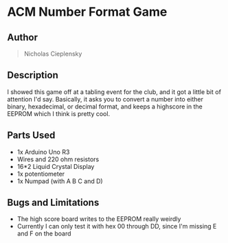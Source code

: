 # ACM Number Format Game

## Author
> Nicholas Cieplensky

## Description 
I showed this game off at a tabling event for the club, and it got a little bit of attention I'd say. Basically, it asks you to convert a number into either binary, hexadecimal, or decimal format, and keeps a highscore in the EEPROM which I think is pretty cool.

## Parts Used
- 1x Arduino Uno R3
- Wires and 220 ohm resistors
- 16*2 Liquid Crystal Display
- 1x potentiometer
- 1x Numpad (with A B C and D)

## Bugs and Limitations
- The high score board writes to the EEPROM really weirdly
- Currently I can only test it with hex 00 through DD, since I'm missing E and F on the board
